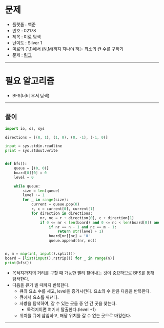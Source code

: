 # 문제
- 플랫폼 : 백준
- 번호 : 02178
- 제목 : 미로 탐색
- 난이도 : Silver 1
- 미로의 (1,1)에서 (N,M)까지 지나야 하는 최소의 칸 수를 구하기
- 문제 : <a href="https://www.acmicpc.net/problem/2178" target="_blank">링크</a>

---

# 필요 알고리즘
- BFS(너비 우서 탐색)

---

## 풀이
```python
import io, os, sys

directions = [(0, 1), (1, 0), (0, -1), (-1, 0)]

input = sys.stdin.readline
print = sys.stdout.write


def bfs():
    queue = [(0, 0)]
    board[0][0] = 0
    level = 0

    while queue:
        size = len(queue)
        level += 1
        for _ in range(size):
            current = queue.pop(0)
            r, c = current[0], current[1]
            for direction in directions:
                nr, nc = r + direction[0], c + direction[1]
                if 0 <= nr < len(board) and 0 <= nc < len(board[0]) and board[nr][nc] == '1':
                    if nr == n - 1 and nc == m - 1:
                        return str(level + 1)
                    board[nr][nc] = '0'
                    queue.append((nr, nc))


n, m = map(int, input().split())
board = [list(input().rstrip()) for _ in range(n)]
print(bfs())
```
- 목적지까지의 거리를 구할 때 가능한 빨리 찾아내는 것이 중요하므로 BFS를 통해 탐색한다.
- 다음을 큐가 빌 때까지 반복한다.
  - 큐의 요소 수를 세고, level을 증가시킨다. 요소의 수 만큼 다음을 반복한다.
  - 큐에서 요소를 꺼낸다.
  - 사방을 탐색하여, 갈 수 있는 곳들 중 안 간 곳을 찾는다.
    - 목적지이면 여기서 탈출한다.(level +1)
  - 위치를 큐에 삽입하고, 해당 위치를 갈 수 없는 곳으로 마킹한다.

---
